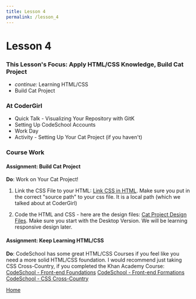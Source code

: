 ```yaml
---
title: Lesson 4
permalink: /lesson_4
---
```


# Lesson 4

### This Lesson's Focus: Apply HTML/CSS Knowledge, Build Cat Project
* <i>continue:</i> Learning HTML/CSS
* Build Cat Project


### At CoderGirl
* Quick Talk - Visualizing Your Repository with GitK
* Setting Up CodeSchool Accounts
* Work Day
* Activity - Setting Up Your Cat Project (if you haven't)


### Course Work

#### Assignment: Build Cat Project  
**Do**: Work on Your Cat Project!  

1) Link the CSS File to your HTML: [Link CSS in HTML](http://www.w3schools.com/tags/tag_link.asp). Make sure you put in the correct "source path" to your css file. It is a local path (which we talked about at CoderGirl)

2) Code the HTML and CSS - here are the design files: [Cat Project Design Files](https://drive.google.com/drive/folders/0B9ILOB0VrUJ5ODFvVTdhRWZiaHc?usp=sharing). Make sure you start with the Desktop Version. We will be learning responsive design later.

#### Assignment: Keep Learning HTML/CSS
**Do**: CodeSchool has some great HTML/CSS Courses if you feel like you need a more solid HTML/CSS foundation.
I would recommend just taking CSS Cross-Country, if you completed the Khan Academy Course:
[CodeSchool - Front-end Foundations](https://www.codeschool.com/courses/front-end-foundations)
[CodeSchool - Front-end Formations](https://www.codeschool.com/courses/front-end-formations)
[CodeSchool - CSS Cross-Country](https://www.codeschool.com/courses/css-cross-country)

[Home]( /web_group_cohort )

